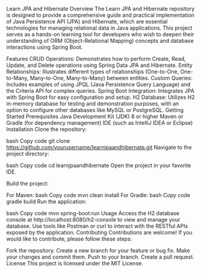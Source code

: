 Learn JPA and Hibernate
Overview
The Learn JPA and Hibernate repository is designed to provide a comprehensive guide and practical implementation of Java Persistence API (JPA) and Hibernate, which are essential technologies for managing relational data in Java applications. This project serves as a hands-on learning tool for developers who wish to deepen their understanding of ORM (Object-Relational Mapping) concepts and database interactions using Spring Boot.

Features
CRUD Operations: Demonstrates how to perform Create, Read, Update, and Delete operations using Spring Data JPA and Hibernate.
Entity Relationships: Illustrates different types of relationships (One-to-One, One-to-Many, Many-to-One, Many-to-Many) between entities.
Custom Queries: Includes examples of using JPQL (Java Persistence Query Language) and the Criteria API for complex queries.
Spring Boot Integration: Integrates JPA with Spring Boot for easy configuration and setup.
H2 Database: Utilizes H2 in-memory database for testing and demonstration purposes, with an option to configure other databases like MySQL or PostgreSQL.
Getting Started
Prerequisites
Java Development Kit (JDK) 8 or higher
Maven or Gradle (for dependency management)
IDE (such as IntelliJ IDEA or Eclipse)
Installation
Clone the repository:

bash
Copy code
git clone https://github.com/yourusername/learnjpaandhibernate.git
Navigate to the project directory:

bash
Copy code
cd learnjpaandhibernate
Open the project in your favorite IDE.

Build the project:

For Maven:
bash
Copy code
mvn clean install
For Gradle:
bash
Copy code
gradle build
Run the application:

bash
Copy code
mvn spring-boot:run
Usage
Access the H2 database console at http://localhost:8080/h2-console to view and manage your database.
Use tools like Postman or curl to interact with the RESTful APIs exposed by the application.
Contributing
Contributions are welcome! If you would like to contribute, please follow these steps:

Fork the repository.
Create a new branch for your feature or bug fix.
Make your changes and commit them.
Push to your branch.
Create a pull request.
License
This project is licensed under the MIT License.
